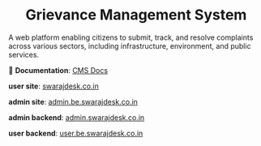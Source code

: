 <h1 align="center">Grievance Management System</h1>

A web platform enabling citizens to submit, track, and resolve complaints across various sectors, including infrastructure, environment, and public services.

📘 **Documentation**: [CMS Docs](https://aditya-12.gitbook.io/cms-docs)

**user site**: [swarajdesk.co.in](https://www.swarajdesk.co.in/)

**admin site**: [admin.be.swarajdesk.co.in](https://admin.be.swarajdesk.co.in/)

**admin backend**: [admin.swarajdesk.co.in](https://admin.swarajdesk.co.in)

**user backend**: [user.be.swarajdesk.co.in](https://user.be.swarajdesk.co.in/)